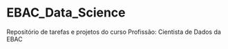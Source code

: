 # EBAC_Data_Science
Repositório de tarefas e projetos do curso Profissão: Cientista de Dados da EBAC
